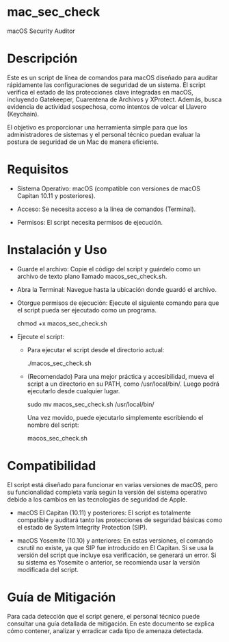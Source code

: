 # mac_sec_check
macOS Security Auditor

# Descripción

Este es un script de línea de comandos para macOS diseñado para auditar rápidamente las configuraciones de seguridad de un sistema. El script verifica el estado de las protecciones clave integradas en macOS, incluyendo Gatekeeper, Cuarentena de Archivos y XProtect. Además, busca evidencia de actividad sospechosa, como intentos de volcar el Llavero (Keychain).

El objetivo es proporcionar una herramienta simple para que los administradores de sistemas y el personal técnico puedan evaluar la postura de seguridad de un Mac de manera eficiente.

# Requisitos

 * Sistema Operativo: macOS (compatible con versiones de macOS Capitan 10.11 y posteriores).

 * Acceso: Se necesita acceso a la línea de comandos (Terminal).

 * Permisos: El script necesita permisos de ejecución.

# Instalación y Uso

 * Guarde el archivo: Copie el código del script y guárdelo como un archivo de texto plano llamado macos_sec_check.sh.

 * Abra la Terminal: Navegue hasta la ubicación donde guardó el archivo.

 * Otorgue permisos de ejecución: Ejecute el siguiente comando para que el script pueda ser ejecutado como un programa.

   chmod +x macos_sec_check.sh


 * Ejecute el script:

   * Para ejecutar el script desde el directorio actual:

     ./macos_sec_check.sh


   * (Recomendado) Para una mejor práctica y accesibilidad, mueva el script a un directorio en su PATH, como /usr/local/bin/. Luego podrá ejecutarlo desde cualquier lugar.

     sudo mv macos_sec_check.sh /usr/local/bin/


     Una vez movido, puede ejecutarlo simplemente escribiendo el nombre del script:

     macos_sec_check.sh


# Compatibilidad

El script está diseñado para funcionar en varias versiones de macOS, pero su funcionalidad completa varía según la versión del sistema operativo debido a los cambios en las tecnologías de seguridad de Apple.

 * macOS El Capitan (10.11) y posteriores: El script es totalmente compatible y auditará tanto las protecciones de seguridad básicas como el estado de System Integrity Protection (SIP).

 * macOS Yosemite (10.10) y anteriores: En estas versiones, el comando csrutil no existe, ya que SIP fue introducido en El Capitan. Si se usa la versión del script que incluye esa verificación, se generará un error. Si su sistema es Yosemite o anterior, se recomienda usar la versión modificada del script.

# Guía de Mitigación

Para cada detección que el script genere, el personal técnico puede consultar una guía detallada de mitigación. En este documento se explica cómo contener, analizar y erradicar cada tipo de amenaza detectada.
